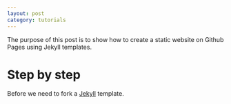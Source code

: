 ```yaml
---
layout: post
category: tutorials
---
```


The purpose of this post is to show how to create a static website on Github Pages using Jekyll templates.

# Step by step

Before we need to fork a [Jekyll](http://jekyllthemes.org/ "Jekyll Themes") template.
